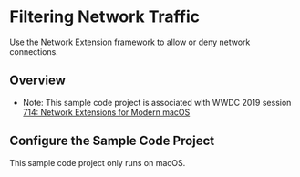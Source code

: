 # Filtering Network Traffic

Use the Network Extension framework to allow or deny network connections.

## Overview

- Note: This sample code project is associated with WWDC 2019 session [714: Network Extensions for Modern macOS](https://developer.apple.com/videos/play/wwdc19/714/)

## Configure the Sample Code Project

This sample code project only runs on macOS.
